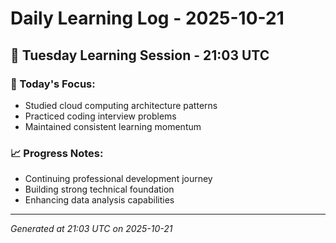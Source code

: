 # Daily Learning Log - 2025-10-21

## 📅 Tuesday Learning Session - 21:03 UTC

### 🎯 Today's Focus:
- Studied cloud computing architecture patterns
- Practiced coding interview problems
- Maintained consistent learning momentum

### 📈 Progress Notes:
- Continuing professional development journey
- Building strong technical foundation
- Enhancing data analysis capabilities

---
*Generated at 21:03 UTC on 2025-10-21*
